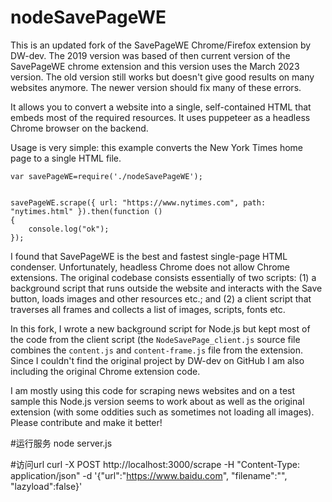 # nodeSavePageWE
This is an updated fork of the SavePageWE Chrome/Firefox extension by DW-dev. The 2019 version was based of then current version of the SavePageWE chrome extension and this version uses the March 2023 version. The old version still works but doesn't give good results on many websites anymore. The newer version should fix many of these errors.

It allows you to convert a website into a single, self-contained HTML that embeds most of the required resources. It uses puppeteer as a headless Chrome browser on the backend. 

Usage is very simple: this example converts the New York Times home page to a single HTML file.

```
var savePageWE=require('./nodeSavePageWE');


savePageWE.scrape({ url: "https://www.nytimes.com", path: "nytimes.html" }).then(function ()
{
    console.log("ok");
});

```

I found that SavePageWE is the best and fastest single-page HTML condenser. Unfortunately, headless Chrome does not allow Chrome extensions. The original codebase consists essentially of two scripts: (1) a background script that runs outside the website and interacts with the Save button, loads images and other resources etc.; and (2) a client script that traverses all frames and collects a list of images, scripts, fonts etc.

In this fork, I wrote a new background script for Node.js but kept most of the code from the client script (the ``NodeSavePage_client.js`` source file combines the ``content.js`` and ``content-frame.js`` file from the extension. Since I couldn't find the original project by DW-dev on GitHub I am also including the original Chrome extension code.

I am mostly using this code for scraping news websites and on a test sample this Node.js version seems to work about as well as the original extension (with some oddities such as sometimes not loading all images). Please contribute and make it better!


#运行服务
node server.js

#访问url
curl -X POST http://localhost:3000/scrape -H "Content-Type: application/json" -d '{"url":"https://www.baidu.com", "filename":"", "lazyload":false}'

